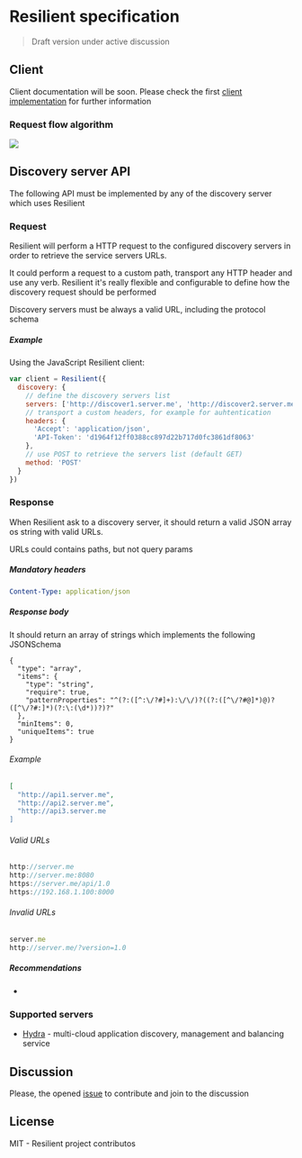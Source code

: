 # Resilient specification

> Draft version under active discussion

## Client

Client documentation will be soon. Please check the first [client implementation](https://github.com/resilient-http/resilient.js) 
for further information

### Request flow algorithm

<img src="http://rawgit.com/resilient-http/resilient-http.github.io/master/images/algorithm.svg" />

## Discovery server API

The following API must be implemented by any of the discovery server which uses Resilient

### Request

Resilient will perform a HTTP request to the configured discovery servers in order to retrieve
the service servers URLs.

It could perform a request to a custom path, transport any HTTP header and use any verb.
Resilient it's really flexible and configurable to define how the discovery request should be performed

Discovery servers must be always a valid URL, including the protocol schema

##### Example

Using the JavaScript Resilient client:

```js
var client = Resilient({
  discovery: {
    // define the discovery servers list
    servers: ['http://discover1.server.me', 'http://discover2.server.me']
    // transport a custom headers, for example for auhtentication
    headers: {
      'Accept': 'application/json',
      'API-Token': 'd1964f12ff0388cc897d22b717d0fc3861df8063' 
    },
    // use POST to retrieve the servers list (default GET)
    method: 'POST'
  }
})
```

### Response

When Resilient ask to a discovery server, it should return a valid JSON array os string
with valid URLs.

URLs could contains paths, but not query params

##### Mandatory headers
 
```yaml
Content-Type: application/json
```

##### Response body

It should return an array of strings which implements the following JSONSchema
```
{
  "type": "array",
  "items": {
    "type": "string",
    "require": true,
    "patternProperties": "^(?:([^:\/?#]+):\/\/)?((?:([^\/?#@]*)@)?([^\/?#:]*)(?:\:(\d*))?)?"
  },
  "minItems": 0,
  "uniqueItems": true
}
```

###### Example

```json
[
  "http://api1.server.me",
  "http://api2.server.me",
  "http://api3.server.me
]
```

###### Valid URLs

```js
http://server.me
http://server.me:8080
https://server.me/api/1.0
https://192.168.1.100:8000
```

###### Invalid URLs

```js
server.me
http://server.me/?version=1.0
```

##### Recommendations

- 

### Supported servers

- [Hydra](innotech.github.io/hydra/) - multi-cloud application discovery, management and balancing service 

## Discussion

Please, the opened [issue](https://github.com/resilient-http/spec/issues/new) to contribute and join to the discussion

## License

MIT - Resilient project contributos
